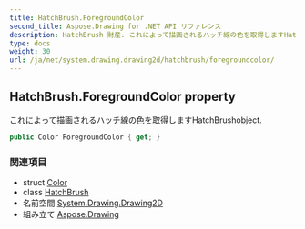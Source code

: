 ```yaml
---
title: HatchBrush.ForegroundColor
second_title: Aspose.Drawing for .NET API リファレンス
description: HatchBrush 財産. これによって描画されるハッチ線の色を取得しますHatchBrushobject.
type: docs
weight: 30
url: /ja/net/system.drawing.drawing2d/hatchbrush/foregroundcolor/
---
```

## HatchBrush.ForegroundColor property

これによって描画されるハッチ線の色を取得しますHatchBrushobject.

```csharp
public Color ForegroundColor { get; }
```

### 関連項目

* struct [Color](../../../system.drawing/color/)
* class [HatchBrush](../)
* 名前空間 [System.Drawing.Drawing2D](../../hatchbrush/)
* 組み立て [Aspose.Drawing](../../../)



